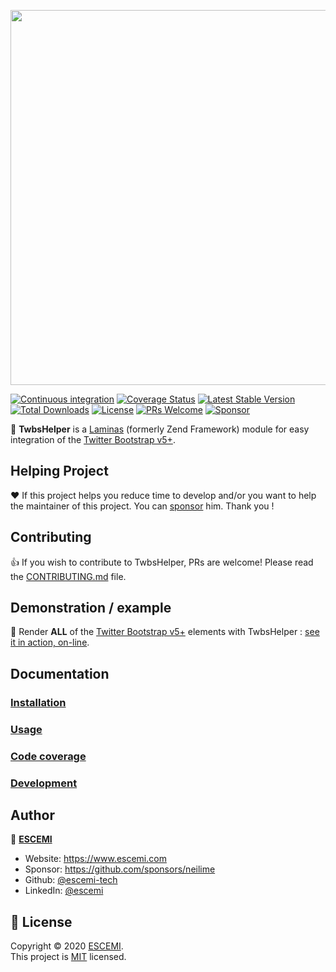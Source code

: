 <p align="center">
  <a href="https://github.com/neilime/twbs-helper-module" target="_blank"><img src="https://repository-images.githubusercontent.com/80362393/425f1180-7115-11ea-96d4-75646c99df22" width="600" /></a>
</p>

[![Continuous integration](https://github.com/neilime/twbs-helper-module/workflows/Continuous%20integration/badge.svg)](https://github.com/neilime/twbs-helper-module/actions?query=workflow%3A%22Continuous+integration%22)
[![Coverage Status](https://codecov.io/gh/neilime/twbs-helper-module/branch/main/graph/badge.svg)](https://codecov.io/gh/neilime/twbs-helper-module)
[![Latest Stable Version](https://poser.pugx.org/neilime/twbs-helper-module/v/stable)](https://packagist.org/packages/neilime/twbs-helper-module)
[![Total Downloads](https://poser.pugx.org/neilime/twbs-helper-module/downloads)](https://packagist.org/packages/neilime/twbs-helper-module)
[![License](https://poser.pugx.org/neilime/twbs-helper-module/license)](https://packagist.org/packages/neilime/twbs-helper-module)
[![PRs Welcome](https://img.shields.io/badge/PRs-welcome-brightgreen.svg)](CONTRIBUTING.md)
[![Sponsor](https://img.shields.io/badge/%E2%9D%A4-Sponsor-ff69b4)](https://github.com/sponsors/neilime)

📢 **TwbsHelper** is a [Laminas](https://getlaminas.org/) (formerly Zend Framework) module for easy integration of the [Twitter Bootstrap v5+](https://getbootstrap.com/).

## Helping Project

❤️ If this project helps you reduce time to develop and/or you want to help the maintainer of this project. You can [sponsor](https://github.com/sponsors/neilime) him. Thank you !

## Contributing

👍 If you wish to contribute to TwbsHelper, PRs are welcome! Please read the [CONTRIBUTING.md](CONTRIBUTING.md) file.

## Demonstration / example

🚀 Render **ALL** of the [Twitter Bootstrap v5+](https://getbootstrap.com/) elements with TwbsHelper : [see it in action, on-line](https://neilime.github.io/twbs-helper-module/docs/usage/intro/).

## Documentation

### [Installation](https://neilime.github.io/twbs-helper-module/docs/installation/)

### [Usage](https://neilime.github.io/twbs-helper-module/docs/usage/intro/)

### [Code coverage](https://codecov.io/gh/neilime/twbs-helper-module)

### [Development](https://neilime.github.io/twbs-helper-module/docs/development/)

## Author

👤 **[ESCEMI](https://www.escemi.com)**

- Website: https://www.escemi.com
- Sponsor: https://github.com/sponsors/neilime
- Github: [@escemi-tech](https://github.com/escemi-tech)
- LinkedIn: [@escemi](https://www.linkedin.com/company/escemi)

## 📝 License

Copyright © 2020 [ESCEMI](https://www.escemi.com).<br />
This project is [MIT](https://github.com/neilime/twbs-helper-module/blob/main/LICENSE) licensed.
